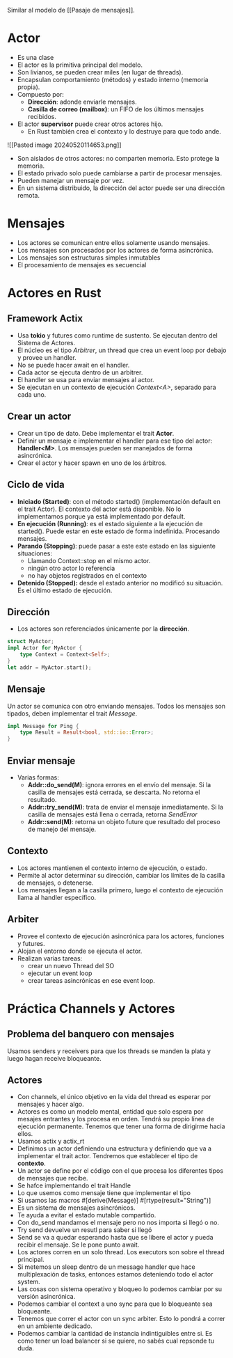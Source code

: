 Similar al modelo de [[Pasaje de mensajes]].
# Actor

- Es una clase
- El actor es la primitiva principal del modelo. 
- Son livianos, se pueden crear miles (en lugar de threads). 
- Encapsulan comportamiento (métodos) y estado interno (memoria propia). 
- Compuesto por:
	- **Dirección**: adonde enviarle mensajes. 
	- **Casilla de correo (mailbox)**: un FIFO de los últimos mensajes recibidos. 
- El actor **supervisor** puede crear otros actores hijo.
	- En Rust también crea el contexto y lo destruye para que todo ande.

![[Pasted image 20240520114653.png]]

- Son aislados de otros actores: no comparten memoria. Esto protege la memoria.
- El estado privado solo puede cambiarse a partir de procesar mensajes.
- Pueden manejar un mensaje por vez.
- En un sistema distribuido, la dirección del actor puede ser una dirección remota.

# Mensajes

- Los actores se comunican entre ellos solamente usando mensajes.
- Los mensajes son procesados por los actores de forma asincrónica. 
- Los mensajes son estructuras simples inmutables
- El procesamiento de mensajes es secuencial

# Actores en Rust

## Framework Actix

- Usa **tokio** y futures como runtime de sustento. Se ejecutan dentro del Sistema de Actores.
- El núcleo es el tipo *Arbitrer*, un thread que crea un event loop por debajo y provee un handler.
- No se puede hacer await en el handler.
- Cada actor se ejecuta dentro de un arbitrer.
- El handler se usa para enviar mensajes al actor.
- Se ejecutan en un contexto de ejecución *Context\<A>*, separado para cada uno.  

## Crear un actor

- Crear un tipo de dato. Debe implementar el trait **Actor**.
- Definir un mensaje e implementar el handler para ese tipo del actor: **Handler\<M>**. Los mensajes pueden ser manejados de forma asincrónica.
- Crear el actor y hacer spawn en uno de los árbitros.

## Ciclo de vida

- **Iniciado (Started)**: con el método started() (implementación default en el trait Actor). El contexto del actor está disponible. No lo implementamos porque ya está implementado por default.
- **En ejecución (Running)**: es el estado siguiente a la ejecución de started(). Puede estar en este estado de forma indefinida. Procesando mensajes.
- **Parando (Stopping)**: puede pasar a este este estado en las siguiente situaciones: 
	- Llamando Context::stop en el mismo actor. 
	- ningún otro actor lo referencia
	- no hay objetos registrados en el contexto 
- **Detenido (Stopped):** desde el estado anterior no modificó su situación. Es el último estado de ejecución.

## Dirección

- Los actores son referenciados únicamente por la **dirección**. 
```Rust
struct MyActor;
impl Actor for MyActor { 
	type Context = Context<Self>; 
} 
let addr = MyActor.start();
```

## Mensaje

Un actor se comunica con otro enviando mensajes. Todos los mensajes son tipados, deben implementar el trait *Message*.

```Rust
impl Message for Ping { 
	type Result = Result<bool, std::io::Error>; 
}
```

## Enviar mensaje

- Varias formas: 
	- **Addr::do_send(M)**: ignora errores en el envío del mensaje. Si la casilla de mensajes está cerrada, se descarta. No retorna el resultado. 
	- **Addr::try_send(M)**: trata de enviar el mensaje inmediatamente. Si la casilla de mensajes está llena o cerrada, retorna *SendError* 
	- **Addr::send(M)**: retorna un objeto future que resultado del proceso de manejo del mensaje.

## Contexto

- Los actores mantienen el contexto interno de ejecución, o estado. 
- Permite al actor determinar su dirección, cambiar los límites de la casilla de mensajes, o detenerse. 
- Los mensajes llegan a la casilla primero, luego el contexto de ejecución llama al handler específico.

## Arbiter

- Provee el contexto de ejecución asincrónica para los actores, funciones y futures. 
- Alojan el entorno donde se ejecuta el actor. 
- Realizan varias tareas: 
	- crear un nuevo Thread del SO
	- ejecutar un event loop
	- crear tareas asincrónicas en ese event loop.


# Práctica Channels y Actores

## Problema del banquero con mensajes

Usamos senders y receivers para que los threads se manden la plata y luego hagan receive bloqueante.

## Actores

- Con channels, el único objetivo en la vida del thread es esperar por mensajes y hacer algo.
- Actores es como un modelo mental, entidad que solo espera por mesajes entrantes y los procesa en orden. Tendrá su propio línea de ejecución permanente. Tenemos que tener una forma de dirigirme hacia ellos.
- Usamos actix y actix_rt
- Definimos un actor definiendo una estructura y definiendo que va a implementar el trait actor. Tendremos que establecer el tipo de **contexto**.
- Un actor se define por el código con el que procesa los diferentes tipos de mensajes que recibe.
- Se hafce implementando el trait Handle
- Lo que usemos como mensaje tiene que implementar el tipo
- Si usamos las macros #[derive(Message)] #[rtype(result="String")]
- Es un sistema de mensajes asincrónicos.
- Te ayuda a evitar el estado mutable compartido.
- Con do_send mandamos el mensaje pero no nos importa si llegó o no.
- Try send devuelve un resutl para saber si llegó
- Send se va a quedar esperando hasta que se libere el actor y pueda recibir el mensaje. Se le pone punto await.
- Los actores corren en un solo thread. Los executors son sobre el thread principal.
- Si metemos un sleep dentro de un message handler que hace multiplexación de tasks, entonces estamos deteniendo todo el actor system.
- Las cosas con sistema operativo y bloqueo lo podemos cambiar por su versión asincrónica.
- Podemos cambiar el context a uno sync para que lo bloqueante sea bloqueante.
- Tenemos que correr el actor con un sync arbiter. Esto lo pondrá a correr en un ambiente dedicado.
- Podemos cambiar la cantidad de instancia indintiguibles entre si. Es como tener un load balancer si se quiere, no sabés cual repsonde tu duda.